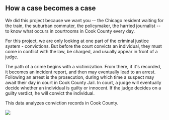 ## How a case becomes a case

We did this project because we want you -- the Chicago resident waiting for the train, the suburban commuter, the policymaker, the harried journalist -- to know what occurs in courtrooms in Cook County every day.

For this project, we are only looking at one part of the criminal justice system - convictions. But before the court convicts an individual, they must come in conflict with the law, be charged, and usually appear in front of a judge. 

The path of a crime begins with a victimization. From there, if it's recorded, it becomes an incident report, and then may eventually lead to an arrest. Following an arrest is the prosecution, during which time a suspect may await their day in court in Cook County Jail. In court, a judge will eventually decide whether an individual is guilty or innocent. If the judge decides on a guilty verdict, he will convict the individual. 

This data analyzes conviction records in Cook County. 

<img src="img/infograph.jpg" style="max-width: 100%;">

